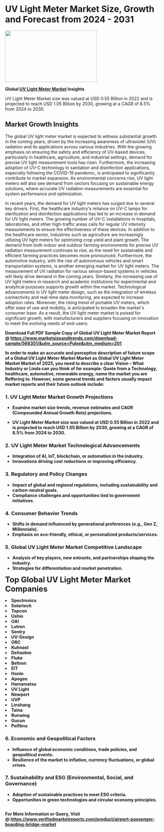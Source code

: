 <H1>UV Light Meter Market Size, Growth and Forecast from 2024 - 2031</H1><img class="aligncenter size-medium wp-image-584254" src="https://thirdeyenews.in/wp-content/uploads/2024/09/Global-Market-Research-300x168.jpeg" alt="" width="300" height="168" /><p><strong>Global&nbsp;<a href="https://www.marketsizeandtrends.com/download-sample/566351/&amp;utm_source=Pulse&amp;utm_medium=201">UV Light Meter Market</a> Insights</strong></p><p>UV Light Meter Market size was valued at USD 0.55 Billion in 2022 and is projected to reach USD 1.05 Billion by 2030, growing at a CAGR of 8.5% from 2024 to 2030.</p><p><h2>Market Growth Insights</h2> <p>The global UV light meter market is expected to witness substantial growth in the coming years, driven by the increasing awareness of ultraviolet (UV) radiation and its applications across various industries. With the growing emphasis on ensuring the safety and efficiency of UV-based devices, particularly in healthcare, agriculture, and industrial settings, demand for precise UV light measurement tools has risen. Furthermore, the increasing adoption of UV-C technology in sanitation and disinfection applications, especially following the COVID-19 pandemic, is anticipated to significantly contribute to market expansion. As environmental concerns rise, UV light meters will also see demand from sectors focusing on sustainable energy solutions, where accurate UV radiation measurements are essential for system performance and optimization.</p> <p><strong></strong></p> <p>In recent years, the demand for UV light meters has surged due to several key drivers. First, the healthcare industry's reliance on UV-C lamps for sterilization and disinfection applications has led to an increase in demand for UV light meters. The growing number of UV-C installations in hospitals, laboratories, and other high-traffic areas calls for regular UV intensity measurements to ensure the effectiveness of these devices. In addition to the healthcare sector, industries such as agriculture are increasingly utilizing UV light meters for optimizing crop yield and plant growth. The demand from both indoor and outdoor farming environments for precise UV radiation measurement continues to rise, as the need for sustainable and efficient farming practices becomes more pronounced. Furthermore, the automotive industry, with the rise of autonomous vehicles and smart transportation systems, is another emerging market for UV light meters. The measurement of UV radiation for various sensor-based systems in vehicles will likely drive demand in the coming years. Similarly, the increasing use of UV light meters in research and academic institutions for experimental and analytical purposes supports growth within the market. Technological advancements in UV light meter design, such as the integration of wireless connectivity and real-time data monitoring, are expected to increase adoption rates. Moreover, the rising trend of portable UV meters, which offer ease of use and mobility, is anticipated to broaden the market's consumer base. As a result, the UV light meter market is poised for significant growth, with manufacturers and suppliers focusing on innovation to meet the evolving needs of end-users. <p><strong></p><p><span class=""><strong>Download Full PDF Sample Copy of Global UV Light Meter Market Report</strong> @ <a href="https://www.marketsizeandtrends.com/download-sample/566351/&amp;utm_source=Pulse&amp;utm_medium=201" target="_blank">https://www.marketsizeandtrends.com/download-sample/566351/&amp;utm_source=Pulse&amp;utm_medium=201</a></span></p><p>In order to make an accurate and perceptive description of future scope of a Global&nbsp;UV Light Meter Market Market as Global&nbsp;UV Light Meter Market Market of 2025, you need to describe a clear Vision &ndash; What Industry or Linda can you think of for example: Quote from a Technology, healthcare, automotive, renewable energy, name the market you are Reffering to. However, some general trends and factors usually impact market reports and their future outlook include:</p><h3>1.&nbsp;<strong>UV Light Meter Market Growth Projections</strong></h3><ul><li>Examine market size trends, revenue estimates and CAGR (Compounded Annual Growth Rate) projections.</li><li><p>UV Light Meter Market size was valued at USD 0.55 Billion in 2022 and is projected to reach USD 1.05 Billion by 2030, growing at a CAGR of 8.5% from 2024 to 2030.</p></li></ul><h3>2.&nbsp;<strong>UV Light Meter Market Technological Advancements</strong></h3><ul><li>Integration of AI, IoT, blockchain, or automation in the industry.</li><li>Innovations driving cost reductions or improving efficiency.</li></ul><h3>3.&nbsp;<strong>Regulatory and Policy Changes</strong></h3><ul><li>Impact of global and regional regulations, including sustainability and carbon-neutral goals.</li><li>Compliance challenges and opportunities tied to government initiatives.</li></ul><h3>4.&nbsp;<strong>Consumer Behavior Trends</strong></h3><ul><li>Shifts in demand influenced by generational preferences (e.g., Gen Z, Millennials).</li><li>Emphasis on eco-friendly, ethical, or personalized products/services.</li></ul><h3>5.&nbsp;<strong>Global UV Light Meter Market Competitive Landscape</strong></h3><ul><li>Analysis of key players, new entrants, and partnerships shaping the industry.</li><li>Strategies for differentiation and market penetration.</li></ul><p data-pm-slice="1 1 []"><span style="color: inherit; font-family: inherit; font-size: 25px;">Top Global UV Light Meter Market Companies</span></p><div class="" data-test-id=""><p><li>Spectronics</li><li> Solartech</li><li> Topcon</li><li> Ushio</li><li> OAI</li><li> Lutron</li><li> Sentry</li><li> UV-Design</li><li> ORC</li><li> Kuhnast</li><li> Deltaohm</li><li> Fluke</li><li> Beltron</li><li> EIT</li><li> Honle</li><li> Apogee</li><li> Hamamatsu</li><li> UV Light</li><li> Newport</li><li> UVP</li><li> Linshang</li><li> Taina</li><li> Runwing</li><li> Gucun</li><li> Peifbnu</li></p></div><h3>6.&nbsp;<strong>Economic and Geopolitical Factors</strong></h3><ul><li>Influence of global economic conditions, trade policies, and geopolitical events.</li><li>Resilience of the market to inflation, currency fluctuations, or global crises.</li></ul><h3>7.&nbsp;<strong>Sustainability and ESG (Environmental, Social, and Governance)</strong></h3><ul><li>Adoption of sustainable practices to meet ESG criteria.</li><li>Opportunities in green technologies and circular economy principles.</li></ul><h2><strong style="font-size: 14px;">For More Information or Query, Visit @&nbsp;</strong><a style="background-color: #ffffff; font-size: 14px;" href="https://www.marketsizeandtrends.com/report/uv-light-meter-market/" target="_blank">https://www.verifiedmarketreports.com/product/airport-passenger-boarding-bridge-market</a></h2>

